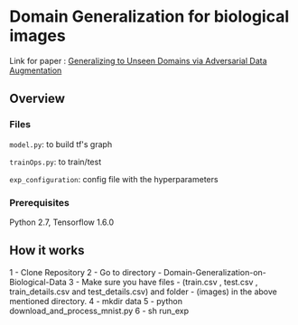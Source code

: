 # Domain Generalization for biological images 
Link for paper : [Generalizing to Unseen Domains via Adversarial Data Augmentation](https://arxiv.org/abs/1805.12018)

## Overview

### Files

``model.py``: to build tf's graph

``trainOps.py``: to train/test

``exp_configuration``: config file with the hyperparameters

### Prerequisites

Python 2.7, Tensorflow 1.6.0

## How it works

1 - Clone Repository
2 - Go to directory - Domain-Generalization-on-Biological-Data
3 - Make sure you have files - (train.csv , test.csv , train_details.csv and test_details.csv) and folder - (images) in the above mentioned directory.
4 - mkdir data
5 - python download_and_process_mnist.py
6 - sh run_exp
